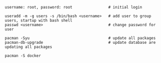     username: root, password: root                # initial login 

    useradd -m -g users -s /bin/bash <username>   # add user to group users, startup with bash shell
    passwd <username>                             # change password for user

    pacman -Syu                                   # update all packages
    pacman-db-upgrade                             # update database are updating all packages

    pacman -S docker
